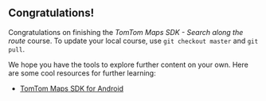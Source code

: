 ## Congratulations!

Congratulations on finishing the *TomTom Maps SDK - Search along the route* course. To update your local course, use `git checkout master` and `git pull`.

We hope you have the tools to explore further content on your own. Here are some cool resources for further learning:

- [TomTom Maps SDK for Android](https://developer.tomtom.com/maps-android-sdk/downloads)
